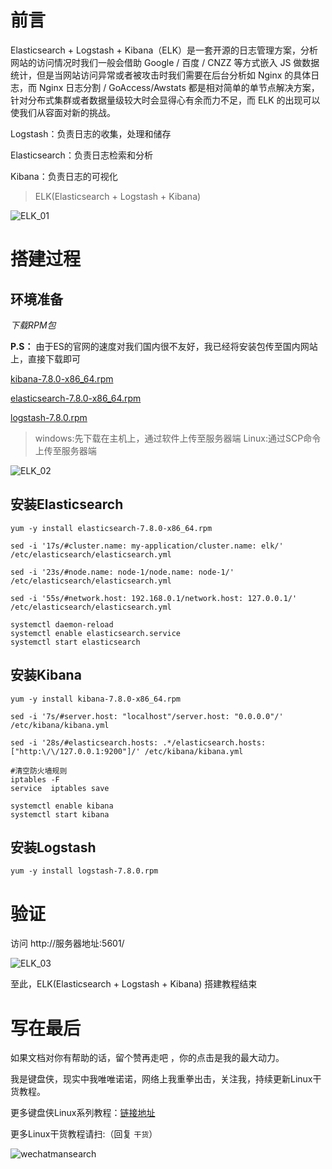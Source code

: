 # 前言

Elasticsearch + Logstash + Kibana（ELK）是一套开源的日志管理方案，分析网站的访问情况时我们一般会借助 Google / 百度 / CNZZ 等方式嵌入 JS 做数据统计，但是当网站访问异常或者被攻击时我们需要在后台分析如 Nginx 的具体日志，而 Nginx 日志分割 / GoAccess/Awstats 都是相对简单的单节点解决方案，针对分布式集群或者数据量级较大时会显得心有余而力不足，而 ELK 的出现可以使我们从容面对新的挑战。

Logstash：负责日志的收集，处理和储存

Elasticsearch：负责日志检索和分析

Kibana：负责日志的可视化

>ELK(Elasticsearch + Logstash + Kibana)

![ELK_01](https://ylighgh.gitee.io/blogparkcdn/images/ELK_01.jpg)

# 搭建过程

## 环境准备

*下载RPM包*

**P.S：** 由于ES的官网的速度对我们国内很不友好，我已经将安装包传至国内网站上，直接下载即可

[kibana-7.8.0-x86_64.rpm](https://download.csdn.net/download/ylighgh/12540844)

[elasticsearch-7.8.0-x86_64.rpm](https://download.csdn.net/download/ylighgh/12540839)

[logstash-7.8.0.rpm](https://download.csdn.net/download/ylighgh/12540832)

>windows:先下载在主机上，通过软件上传至服务器端
>Linux:通过SCP命令上传至服务器端

![ELK_02](https://ylighgh.gitee.io/blogparkcdn/images/ELK_02.jpg)

## 安装Elasticsearch

```
yum -y install elasticsearch-7.8.0-x86_64.rpm

sed -i '17s/#cluster.name: my-application/cluster.name: elk/' /etc/elasticsearch/elasticsearch.yml

sed -i '23s/#node.name: node-1/node.name: node-1/' /etc/elasticsearch/elasticsearch.yml

sed -i '55s/#network.host: 192.168.0.1/network.host: 127.0.0.1/' /etc/elasticsearch/elasticsearch.yml

systemctl daemon-reload
systemctl enable elasticsearch.service
systemctl start elasticsearch

```
## 安装Kibana

```
yum -y install kibana-7.8.0-x86_64.rpm

sed -i '7s/#server.host: "localhost"/server.host: "0.0.0.0"/' /etc/kibana/kibana.yml

sed -i '28s/#elasticsearch.hosts: .*/elasticsearch.hosts: ["http:\/\/127.0.0.1:9200"]/' /etc/kibana/kibana.yml

#清空防火墙规则
iptables -F 
service  iptables save

systemctl enable kibana
systemctl start kibana

```

## 安装Logstash

```
yum -y install logstash-7.8.0.rpm 
```

# 验证

访问 http://服务器地址:5601/

![ELK_03](https://ylighgh.gitee.io/blogparkcdn/images/ELK_03.jpg)

至此，ELK(Elasticsearch + Logstash + Kibana) 搭建教程结束

# 写在最后

如果文档对你有帮助的话，留个赞再走吧 ，你的点击是我的最大动力。

我是键盘侠，现实中我唯唯诺诺，网络上我重拳出击，关注我，持续更新Linux干货教程。

更多键盘侠Linux系列教程：[链接地址](https://www.cnblogs.com/MrKeyboard/category/1786086.html)

更多Linux干货教程请扫:（回复 `干货`）

![wechatmansearch](https://ylighgh.gitee.io/blogparkcdn/images/wechatmansearch.jpg)